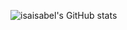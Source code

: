 
![isaisabel's GitHub stats](https://github-readme-stats.vercel.app/api?username=isaisabel&show_icons=true&theme=radical&hide=stars&count_private=true&hide_rank=true&include_all_commits=true&custom_title=Isabel%20Tuson)
